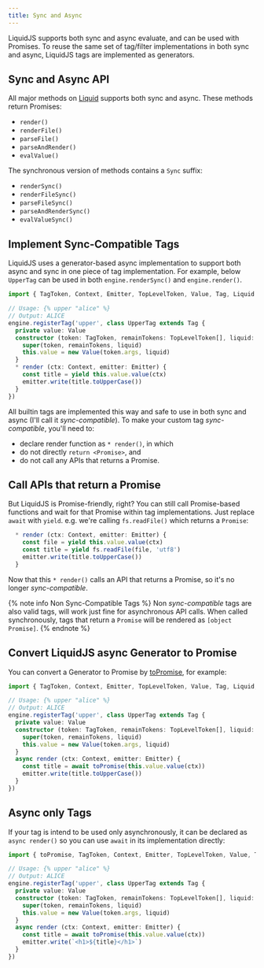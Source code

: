 ```yaml
---
title: Sync and Async
---
```


LiquidJS supports both sync and async evaluate, and can be used with Promises. To reuse the same set of tag/filter implementations in both sync and async, LiquidJS tags are implemented as generators.

## Sync and Async API

All major methods on [Liquid][Liquid] supports both sync and async. These methods return Promises:

- `render()`
- `renderFile()`
- `parseFile()`
- `parseAndRender()`
- `evalValue()`

The synchronous version of methods contains a `Sync` suffix:

- `renderSync()`
- `renderFileSync()`
- `parseFileSync()`
- `parseAndRenderSync()`
- `evalValueSync()`

## Implement Sync-Compatible Tags 

LiquidJS uses a generator-based async implementation to support both async and sync in one piece of tag implementation. For example, below `UpperTag` can be used in both `engine.renderSync()` and `engine.render()`.

```typescript
import { TagToken, Context, Emitter, TopLevelToken, Value, Tag, Liquid } from 'liquidjs'

// Usage: {% upper "alice" %}
// Output: ALICE
engine.registerTag('upper', class UpperTag extends Tag {
  private value: Value
  constructor (token: TagToken, remainTokens: TopLevelToken[], liquid: Liquid) {
    super(token, remainTokens, liquid)
    this.value = new Value(token.args, liquid)
  }
  * render (ctx: Context, emitter: Emitter) {
    const title = yield this.value.value(ctx)
    emitter.write(title.toUpperCase())
  }
})
```

All builtin tags are implemented this way and safe to use in both sync and async (I'll call it *sync-compatible*). To make your custom tag *sync-compatible*, you'll need to:

- declare render function as `* render()`, in which
- do not directly `return <Promise>`, and
- do not call any APIs that returns a Promise.

## Call APIs that return a Promise

But LiquidJS is Promise-friendly, right? You can still call Promise-based functions and wait for that Promise within tag implementations. Just replace `await` with `yield`. e.g. we're calling `fs.readFile()` which returns a `Promise`:

```typescript
  * render (ctx: Context, emitter: Emitter) {
    const file = yield this.value.value(ctx)
    const title = yield fs.readFile(file, 'utf8')
    emitter.write(title.toUpperCase())
  }
```

Now that this `* render()` calls an API that returns a Promise, so it's no longer *sync-compatible*.

{% note info Non Sync-Compatible Tags %}
Non <em>sync-compatible</em> tags are also valid tags, will work just fine for asynchronous API calls. When called synchronously, tags that return a <code>Promise</code> will be rendered as <code>[object Promise]</code>.
{% endnote %}

## Convert LiquidJS async Generator to Promise

You can convert a Generator to Promise by [toPromise][toPromise], for example:

```typescript
import { TagToken, Context, Emitter, TopLevelToken, Value, Tag, Liquid, toPromise } from 'liquidjs'

// Usage: {% upper "alice" %}
// Output: ALICE
engine.registerTag('upper', class UpperTag extends Tag {
  private value: Value
  constructor (token: TagToken, remainTokens: TopLevelToken[], liquid: Liquid) {
    super(token, remainTokens, liquid)
    this.value = new Value(token.args, liquid)
  }
  async render (ctx: Context, emitter: Emitter) {
    const title = await toPromise(this.value.value(ctx))
    emitter.write(title.toUpperCase())
  }
})
```

## Async only Tags

If your tag is intend to be used only asynchronously, it can be declared as `async render()` so you can use `await` in its implementation directly:

```typescript
import { toPromise, TagToken, Context, Emitter, TopLevelToken, Value, Tag, Liquid } from 'liquidjs'

// Usage: {% upper "alice" %}
// Output: ALICE
engine.registerTag('upper', class UpperTag extends Tag {
  private value: Value
  constructor (token: TagToken, remainTokens: TopLevelToken[], liquid: Liquid) {
    super(token, remainTokens, liquid)
    this.value = new Value(token.args, liquid)
  }
  async render (ctx: Context, emitter: Emitter) {
    const title = await toPromise(this.value.value(ctx))
    emitter.write(`<h1>${title}</h1>`)
  }
})
```

[Liquid]: /api/classes/liquid_.liquid.html
[toPromise]: /api/modules/liquid_.html#toPromise
